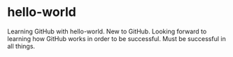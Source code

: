 # hello-world
Learning GitHub with hello-world.
New to GitHub. Looking forward to learning how GitHub works in order to be successful. 
Must be successful in all things.
